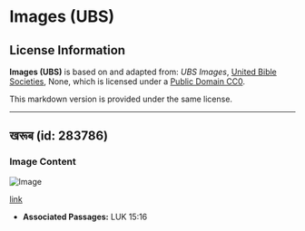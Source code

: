 # Images (UBS)

## License Information

**Images (UBS)** is based on and adapted from: _UBS Images_, [United Bible Societies](https://unitedbiblesocieties.org/), None, which is licensed under a [Public Domain CC0](https://creativecommons.org/public-domain/cc0/).

This markdown version is provided under the same license.



--------------------------------

## खरूब (id: 283786)

### Image Content

![Image](https://cdn.aquifer.bible/aquifer-content/resources/Media/WEB-0110_carob.jpg)

[link](https://cdn.aquifer.bible/aquifer-content/resources/Media/WEB-0110_carob.jpg)

* **Associated Passages:** LUK 15:16

